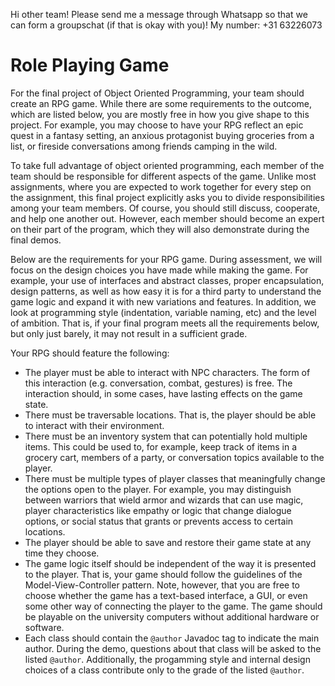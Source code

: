 Hi other team! Please send me a message through Whatsapp so that we can form a groupschat (if that is okay with you)!
My number: +31 63226073

# Role Playing Game

For the final project of Object Oriented Programming, your team should create an RPG game. While there are some requirements to the outcome, which are listed below, you are mostly free in how you give shape to this project. For example, you may choose to have your RPG reflect an epic quest in a fantasy setting, an anxious protagonist buying groceries from a list, or fireside conversations among friends camping in the wild.

To take full advantage of object oriented programming, each member of the team should be responsible for different aspects of the game. Unlike most assignments, where you are expected to work together for every step on the assignment, this final project explicitly asks you to divide responsibilities among your team members. Of course, you should still discuss, cooperate, and help one another out. However, each member should become an expert on their part of the program, which they will also demonstrate during the final demos.

Below are the requirements for your RPG game. During assessment, we will focus on the design choices you have made while making the game. For example, your use of interfaces and abstract classes, proper encapsulation, design patterns, as well as how easy it is for a third party to understand the game logic and expand it with new variations and features. In addition, we look at programming style (indentation, variable naming, etc) and the level of ambition. That is, if your final program meets all the requirements below, but only just barely, it may not result in a sufficient grade.

Your RPG should feature the following:
- The player must be able to interact with NPC characters. The form of this interaction (e.g. conversation, combat, gestures) is free. The interaction should, in some cases, have lasting effects on the game state. 
- There must be traversable locations. That is, the player should be able to interact with their environment.
- There must be an inventory system that can potentially hold multiple items. This could be used to, for example, keep track of items in a grocery cart, members of a party, or conversation topics available to the player.
- There must be multiple types of player classes that meaningfully change the options open to the player. For example, you may distinguish between warriors that wield armor and wizards that can use magic, player characteristics like empathy or logic that change dialogue options, or social status that grants or prevents access to certain locations.
- The player should be able to save and restore their game state at any time they choose.
- The game logic itself should be independent of the way it is presented to the player. That is, your game should follow the guidelines of the Model-View-Controller pattern. Note, however, that you are free to choose whether the game has a text-based interface, a GUI, or even some other way of connecting the player to the game. The game should be playable on the university computers without additional hardware or software.
- Each class should contain the `@author` Javadoc tag to indicate the main author. During the demo, questions about that class will be asked to the listed `@author`. Additionally, the progamming style and internal design choices of a class contribute only to the grade of the listed `@author`.

